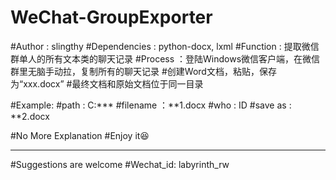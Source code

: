 # WeChat-GroupExporter
#Author : slingthy
#Dependencies : python-docx, lxml
#Function : 提取微信群单人的所有文本类的聊天记录
#Process ：登陆Windows微信客户端，在微信群里无脑手动拉，复制所有的聊天记录 
#创建Word文档，粘贴，保存为“xxx.docx”
#最终文档和原始文档位于同一目录

#Example:
#path : C:*\*\*
#filename ：**1.docx
#who : ID
#save as : **2.docx


#No More Explanation
#Enjoy it:laughing:

--------------------------
#Suggestions are welcome
#Wechat_id: labyrinth_rw
